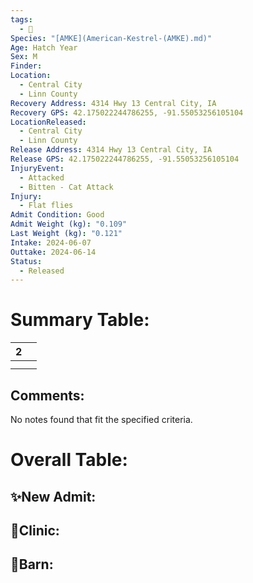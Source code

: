 ```yaml
---
tags:
  - 🦅
Species: "[AMKE](American-Kestrel-(AMKE).md)"
Age: Hatch Year
Sex: M
Finder: 
Location:
  - Central City
  - Linn County
Recovery Address: 4314 Hwy 13 Central City, IA
Recovery GPS: 42.175022244786255, -91.55053256105104
LocationReleased:
  - Central City
  - Linn County
Release Address: 4314 Hwy 13 Central City, IA
Release GPS: 42.175022244786255, -91.55053256105104
InjuryEvent:
  - Attacked
  - Bitten - Cat Attack
Injury:
  - Flat flies
Admit Condition: Good
Admit Weight (kg): "0.109"
Last Weight (kg): "0.121"
Intake: 2024-06-07
Outtake: 2024-06-14
Status:
  - Released
---
```


# Summary Table:

<div><table class="dataview table-view-table"><thead class="table-view-thead"><tr class="table-view-tr-header"><th class="table-view-th"><span></span><span class="dataview small-text">2</span></th><th class="table-view-th"><span></span></th></tr></thead><tbody class="table-view-tbody"><tr><td><span></span></td><td><span></span></td></tr><tr><td><span></span></td><td><span></span></td></tr></tbody></table></div>

## Comments:

<p><span><p dir="auto">No notes found that fit the specified criteria.</p></span></p>

# Overall Table:

## ✨New Admit:



## 🏥Clinic:



## 🏡Barn:


